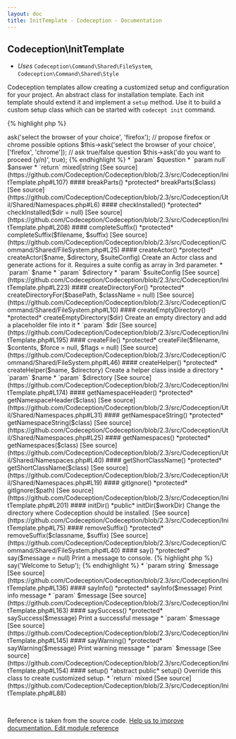```yaml
---
layout: doc
title: InitTemplate - Codeception - Documentation
---
```



## Codeception\InitTemplate

* *Uses* `Codeception\Command\Shared\FileSystem`, `Codeception\Command\Shared\Style`

Codeception templates allow creating a customized setup and configuration for your project.
An abstract class for installation template. Each init template should extend it and implement a `setup` method.
Use it to build a custom setup class which can be started with `codecept init` command.

{% highlight php %}

<?php
namespace Codeception\Template; // it is important to use this namespace so codecept init could locate this template
class CustomInstall extends \Codeception\InitTemplate
{
     public function setup()
     {
        // implement this
     }
}

{% endhighlight %}
This class provides various helper methods for building customized setup

#### __construct()

 *public* __construct($input, $output)

[See source](https://github.com/Codeception/Codeception/blob/2.3/src/Codeception/InitTemplate.php#L65)

#### addStyles()

 *public* addStyles($output)

[See source](https://github.com/Codeception/Codeception/blob/2.3/src/Codeception/Command/Shared/Style.php#L9)

#### ask()

 *protected* ask($question, $answer = null)

{% highlight php %}

<?php
// propose firefox as default browser
$this->ask('select the browser of your choice', 'firefox');

// propose firefox or chrome possible options
$this->ask('select the browser of your choice', ['firefox', 'chrome']);

// ask true/false question
$this->ask('do you want to proceed (y/n)', true);

{% endhighlight %}

 * `param` $question
 * `param null` $answer
 * `return` mixed|string

[See source](https://github.com/Codeception/Codeception/blob/2.3/src/Codeception/InitTemplate.php#L107)

#### breakParts()

 *protected* breakParts($class)

[See source](https://github.com/Codeception/Codeception/blob/2.3/src/Codeception/Util/Shared/Namespaces.php#L6)

#### checkInstalled()

 *protected* checkInstalled($dir = null)

[See source](https://github.com/Codeception/Codeception/blob/2.3/src/Codeception/InitTemplate.php#L208)

#### completeSuffix()

 *protected* completeSuffix($filename, $suffix)

[See source](https://github.com/Codeception/Codeception/blob/2.3/src/Codeception/Command/Shared/FileSystem.php#L25)

#### createActor()

 *protected* createActor($name, $directory, $suiteConfig)

Create an Actor class and generate actions for it.
Requires a suite config as array in 3rd parameter.

 * `param` $name
 * `param` $directory
 * `param` $suiteConfig

[See source](https://github.com/Codeception/Codeception/blob/2.3/src/Codeception/InitTemplate.php#L223)

#### createDirectoryFor()

 *protected* createDirectoryFor($basePath, $className = null)

[See source](https://github.com/Codeception/Codeception/blob/2.3/src/Codeception/Command/Shared/FileSystem.php#L10)

#### createEmptyDirectory()

 *protected* createEmptyDirectory($dir)

Create an empty directory and add a placeholder file into it
 * `param` $dir

[See source](https://github.com/Codeception/Codeception/blob/2.3/src/Codeception/InitTemplate.php#L195)

#### createFile()

 *protected* createFile($filename, $contents, $force = null, $flags = null)

[See source](https://github.com/Codeception/Codeception/blob/2.3/src/Codeception/Command/Shared/FileSystem.php#L46)

#### createHelper()

 *protected* createHelper($name, $directory)

Create a helper class inside a directory

 * `param` $name
 * `param` $directory

[See source](https://github.com/Codeception/Codeception/blob/2.3/src/Codeception/InitTemplate.php#L174)

#### getNamespaceHeader()

 *protected* getNamespaceHeader($class)

[See source](https://github.com/Codeception/Codeception/blob/2.3/src/Codeception/Util/Shared/Namespaces.php#L31)

#### getNamespaceString()

 *protected* getNamespaceString($class)

[See source](https://github.com/Codeception/Codeception/blob/2.3/src/Codeception/Util/Shared/Namespaces.php#L25)

#### getNamespaces()

 *protected* getNamespaces($class)

[See source](https://github.com/Codeception/Codeception/blob/2.3/src/Codeception/Util/Shared/Namespaces.php#L40)

#### getShortClassName()

 *protected* getShortClassName($class)

[See source](https://github.com/Codeception/Codeception/blob/2.3/src/Codeception/Util/Shared/Namespaces.php#L19)

#### gitIgnore()

 *protected* gitIgnore($path)

[See source](https://github.com/Codeception/Codeception/blob/2.3/src/Codeception/InitTemplate.php#L201)

#### initDir()

 *public* initDir($workDir)

Change the directory where Codeception should be installed.

[See source](https://github.com/Codeception/Codeception/blob/2.3/src/Codeception/InitTemplate.php#L75)

#### removeSuffix()

 *protected* removeSuffix($classname, $suffix)

[See source](https://github.com/Codeception/Codeception/blob/2.3/src/Codeception/Command/Shared/FileSystem.php#L40)

#### say()

 *protected* say($message = null)

Print a message to console.

{% highlight php %}

<?php
$this->say('Welcome to Setup');

{% endhighlight %}

 * `param string` $message

[See source](https://github.com/Codeception/Codeception/blob/2.3/src/Codeception/InitTemplate.php#L136)

#### sayInfo()

 *protected* sayInfo($message)

Print info message
 * `param` $message

[See source](https://github.com/Codeception/Codeception/blob/2.3/src/Codeception/InitTemplate.php#L163)

#### saySuccess()

 *protected* saySuccess($message)

Print a successful message
 * `param` $message

[See source](https://github.com/Codeception/Codeception/blob/2.3/src/Codeception/InitTemplate.php#L145)

#### sayWarning()

 *protected* sayWarning($message)

Print warning message
 * `param` $message

[See source](https://github.com/Codeception/Codeception/blob/2.3/src/Codeception/InitTemplate.php#L154)

#### setup()

 *abstract public* setup()

Override this class to create customized setup.
 * `return` mixed

[See source](https://github.com/Codeception/Codeception/blob/2.3/src/Codeception/InitTemplate.php#L88)

<p>&nbsp;</p><div class="alert alert-warning">Reference is taken from the source code. <a href="https://github.com/Codeception/Codeception/blob/2.3/src/Codeception/InitTemplate.php">Help us to improve documentation. Edit module reference</a></div>
